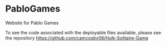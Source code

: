 # PabloGames
Website for Pablo Games

To see the code associated with the deployable files available, please see the repository https://github.com/camcosby08/Hulk-Solitaire-Game
